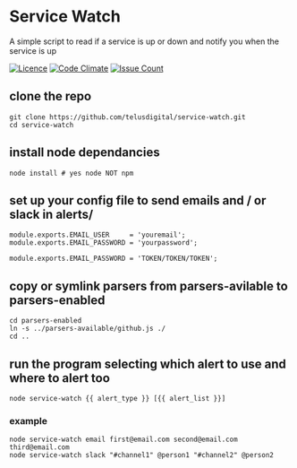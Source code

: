 # Service Watch
A simple script to read if a service is up or down and notify you when the service is up

[![Licence](https://img.shields.io/badge/Licence-ISC-blue.svg)](https://opensource.org/licenses/ISC) [![Code Climate](https://codeclimate.com/github/telusdigital/service-watch/badges/gpa.svg)](https://codeclimate.com/github/telusdigital/service-watch) [![Issue Count](https://codeclimate.com/github/telusdigital/service-watch/badges/issue_count.svg)](https://codeclimate.com/github/telusdigital/service-watch)

## clone the repo
```
git clone https://github.com/telusdigital/service-watch.git
cd service-watch
```

## install node dependancies
```
node install # yes node NOT npm
```

## set up your config file to send emails and / or slack in alerts/
```
module.exports.EMAIL_USER     = 'youremail';
module.exports.EMAIL_PASSWORD = 'yourpassword';

module.exports.EMAIL_PASSWORD = 'TOKEN/TOKEN/TOKEN';
```

## copy or symlink parsers from parsers-avilable to parsers-enabled
```
cd parsers-enabled
ln -s ../parsers-available/github.js ./
cd ..
```

## run the program selecting which alert to use and where to alert too
```
node service-watch {{ alert_type }} [{{ alert_list }}]
```
### example
```
node service-watch email first@email.com second@email.com third@email.com
node service-watch slack "#channel1" @person1 "#channel2" @person2
```

